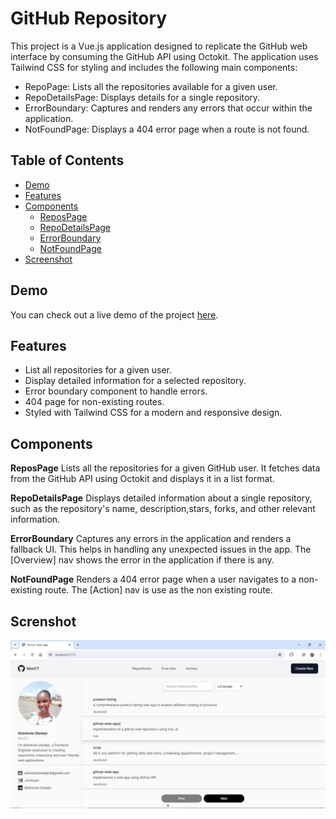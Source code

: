 # GitHub Repository 

This project is a Vue.js application designed to replicate the GitHub web interface by consuming the GitHub API using Octokit. The application uses Tailwind CSS for styling and includes the following main components:

- RepoPage: Lists all the repositories available for a given user.
- RepoDetailsPage: Displays details for a single repository.
- ErrorBoundary: Captures and renders any errors that occur within the application.
- NotFoundPage: Displays a 404 error page when a route is not found.

## Table of Contents

- [Demo](#demo)
- [Features](#features)
- [Components](#components)
  - [ReposPage](#repopage)
  - [RepoDetailsPage](#repodetailspage)
  - [ErrorBoundary](#errorboundary)
  - [NotFoundPage](#notfoundpage)
- [Screenshot](#screenshot)

## Demo

You can check out a live demo of the project [here](https://github-web-app2.vercel.app/).

## Features

- List all repositories for a given user.
- Display detailed information for a selected repository.
- Error boundary component to handle errors.
- 404 page for non-existing routes.
- Styled with Tailwind CSS for a modern and responsive design.

## Components 

**ReposPage**
Lists all the repositories for a given GitHub user. It fetches data from the GitHub API using 
Octokit and displays it in a list format.

**RepoDetailsPage**
Displays detailed information about a single repository, such as the repository's name, description,stars, forks, and other relevant information.

**ErrorBoundary**
Captures any errors in the application and renders a fallback UI. This helps in handling any 
unexpected issues in the app. The [Overview] nav shows the error in the application if there is any.

**NotFoundPage**
Renders a 404 error page when a user navigates to a non-existing route. The [Action] nav is use as the non existing route.

## Screnshot
![A screenshot of the Github Web UI](/public/github-web.jpg)
